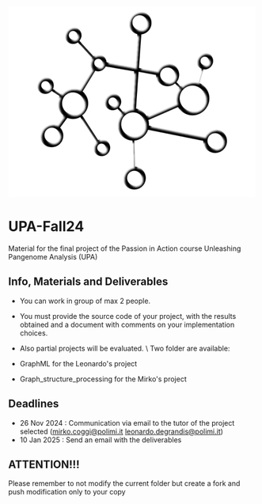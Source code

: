 ![Graph](graph1.png)
# UPA-Fall24
Material for the final project of the Passion in Action course Unleashing Pangenome Analysis (UPA)

## Info, Materials and Deliverables
- You can work in group of max 2 people.
- You must provide the source code of your project, with the results obtained and a document with comments on your implementation choices.
- Also partial projects will be evaluated.
\\
Two folder are available:

- GraphML for the Leonardo's project
- Graph_structure_processing for the Mirko's project

## Deadlines
- 26 Nov 2024 : Communication via email to the tutor of the project selected (mirko.coggi@polimi.it leonardo.degrandis@polimi.it)
- 10 Jan 2025 : Send an email with the deliverables

## ATTENTION!!! 
Please remember to not modify the current folder but create a fork and push modification only to your copy

